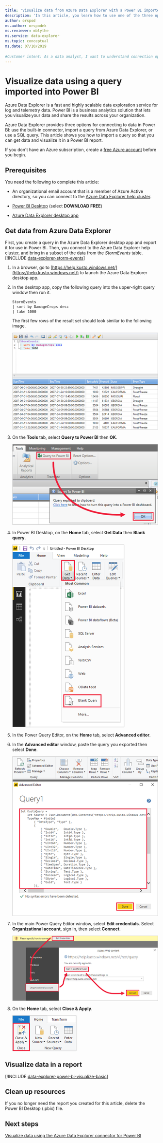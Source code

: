 ```yaml
---
title: 'Visualize data from Azure Data Explorer with a Power BI imported query'
description: 'In this article, you learn how to use one of the three options for visualizing data in Power BI: importing a query from Azure Data Explorer.'
author: orspod
ms.author: orspodek
ms.reviewer: mblythe
ms.service: data-explorer
ms.topic: conceptual
ms.date: 07/10/2019

#Customer intent: As a data analyst, I want to understand connection options in Power BI so I can choose the option most appropriate to my scenario.
---
```


# Visualize data using a query imported into Power BI

Azure Data Explorer is a fast and highly scalable data exploration service for log and telemetry data. Power BI is a business analytics solution that lets you visualize your data and share the results across your organization.

Azure Data Explorer provides three options for connecting to data in Power BI: use the built-in connector, import a query from Azure Data Explorer, or use a SQL query. This article shows you how to import a query so that you can get data and visualize it in a Power BI report.

If you don't have an Azure subscription, create a [free Azure account](https://azure.microsoft.com/free/) before you begin.

## Prerequisites

You need the following to complete this article:

* An organizational email account that is a member of Azure Active directory, so you can connect to the [Azure Data Explorer help cluster](https://dataexplorer.azure.com/clusters/help/databases/samples).

* [Power BI Desktop](https://powerbi.microsoft.com/get-started/) (select **DOWNLOAD FREE**)

* [Azure Data Explorer desktop app](/azure/kusto/tools/kusto-explorer)

## Get data from Azure Data Explorer

First, you create a query in the Azure Data Explorer desktop app and export it for use in Power BI. Then, you connect to the Azure Data Explorer help cluster, and bring in a subset of the data from the *StormEvents* table. [!INCLUDE [data-explorer-storm-events](includes/data-explorer-storm-events.md)]

1. In a browser, go to [https://help.kusto.windows.net/](https://help.kusto.windows.net/) to launch the Azure Data Explorer desktop app.

1. In the desktop app, copy the following query into the upper-right query window then run it.

    ```Kusto
    StormEvents
    | sort by DamageCrops desc
    | take 1000
    ```

    The first few rows of the result set should look similar to the following image.

    ![Query results](media/power-bi-imported-query/query-results.png)

1. On the **Tools** tab, select **Query to Power BI** then **OK**.

    ![Export query](media/power-bi-imported-query/export-query.png)

1. In Power BI Desktop, on the **Home** tab, select **Get Data** then **Blank query**.

    ![Get data](media/power-bi-imported-query/get-data.png)

1. In the Power Query Editor, on the **Home** tab, select **Advanced editor**.

1. In the **Advanced editor** window, paste the query you exported then select **Done**.

    ![Paste query](media/power-bi-imported-query/paste-query.png)

1. In the main Power Query Editor window, select **Edit credentials**. Select **Organizational account**, sign in, then select **Connect**.

    ![Edit credentials](media/power-bi-imported-query/edit-credentials.png)

1. On the **Home** tab, select **Close & Apply**.

    ![Close and apply](media/power-bi-imported-query/close-apply.png)

## Visualize data in a report

[!INCLUDE [data-explorer-power-bi-visualize-basic](includes/data-explorer-power-bi-visualize-basic.md)]

## Clean up resources

If you no longer need the report you created for this article, delete the Power BI Desktop (.pbix) file.

## Next steps

[Visualize data using the Azure Data Explorer connector for Power BI](power-bi-connector.md)